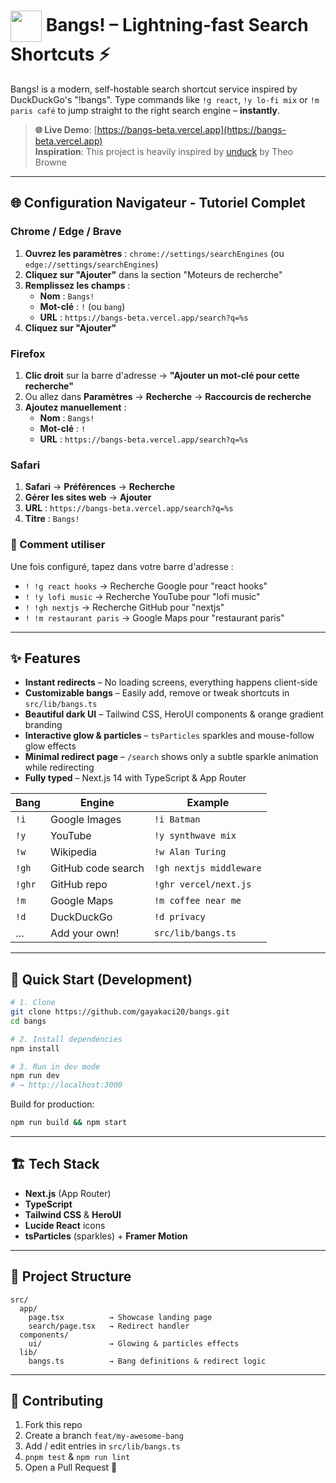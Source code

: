 # <img src="favicon.png" width="50" height="50" style="vertical-align:middle"> Bangs! – Lightning-fast Search Shortcuts ⚡️

Bangs! is a modern, self-hostable search shortcut service inspired by DuckDuckGo's "!bangs".
Type commands like `!g react`, `!y lo-fi mix` or `!m paris café` to jump straight to the right search engine – **instantly**.

> **🌐 Live Demo**: [https://bangs-beta.vercel.app](https://bangs-beta.vercel.app)  
> **Inspiration**: This project is heavily inspired by [unduck](https://github.com/t3dotgg/unduck) by Theo Browne

---

## 🌐 Configuration Navigateur - Tutoriel Complet

### Chrome / Edge / Brave

1. **Ouvrez les paramètres** : `chrome://settings/searchEngines` (ou `edge://settings/searchEngines`)
2. **Cliquez sur "Ajouter"** dans la section "Moteurs de recherche"
3. **Remplissez les champs** :
   - **Nom** : `Bangs!`
   - **Mot-clé** : `!` (ou `bang`)
   - **URL** : `https://bangs-beta.vercel.app/search?q=%s`
4. **Cliquez sur "Ajouter"**

### Firefox

1. **Clic droit** sur la barre d'adresse → **"Ajouter un mot-clé pour cette recherche"**
2. Ou allez dans **Paramètres** → **Recherche** → **Raccourcis de recherche**
3. **Ajoutez manuellement** :
   - **Nom** : `Bangs!`
   - **Mot-clé** : `!`
   - **URL** : `https://bangs-beta.vercel.app/search?q=%s`

### Safari

1. **Safari** → **Préférences** → **Recherche**
2. **Gérer les sites web** → **Ajouter**
3. **URL** : `https://bangs-beta.vercel.app/search?q=%s`
4. **Titre** : `Bangs!`

### 🎯 Comment utiliser

Une fois configuré, tapez dans votre barre d'adresse :
- `! !g react hooks` → Recherche Google pour "react hooks"
- `! !y lofi music` → Recherche YouTube pour "lofi music" 
- `! !gh nextjs` → Recherche GitHub pour "nextjs"
- `! !m restaurant paris` → Google Maps pour "restaurant paris"

---

## ✨ Features

- **Instant redirects** – No loading screens, everything happens client-side
- **Customizable bangs** – Easily add, remove or tweak shortcuts in `src/lib/bangs.ts`
- **Beautiful dark UI** – Tailwind CSS, HeroUI components & orange gradient branding
- **Interactive glow & particles** – `tsParticles` sparkles and mouse-follow glow effects
- **Minimal redirect page** – `/search` shows only a subtle sparkle animation while redirecting
- **Fully typed** – Next.js 14 with TypeScript & App Router

| Bang | Engine | Example |
|------|--------|---------|
| `!i` | Google Images | `!i Batman` |
| `!y` | YouTube | `!y synthwave mix` |
| `!w` | Wikipedia | `!w Alan Turing` |
| `!gh` | GitHub code search | `!gh nextjs middleware` |
| `!ghr` | GitHub repo | `!ghr vercel/next.js` |
| `!m` | Google Maps | `!m coffee near me` |
| `!d` | DuckDuckGo | `!d privacy` |
| … | Add your own! | `src/lib/bangs.ts` |

---

## 🚀 Quick Start (Development)

```bash
# 1. Clone
git clone https://github.com/gayakaci20/bangs.git
cd bangs

# 2. Install dependencies
npm install

# 3. Run in dev mode
npm run dev
# → http://localhost:3000
```

Build for production:
```bash
npm run build && npm start
```

---

## 🏗️ Tech Stack

- **Next.js** (App Router)
- **TypeScript**
- **Tailwind CSS** & **HeroUI**
- **Lucide React** icons
- **tsParticles** (sparkles) + **Framer Motion**

---

## 📂 Project Structure

```
src/
  app/
    page.tsx          → Showcase landing page
    search/page.tsx   → Redirect handler
  components/
    ui/               → Glowing & particles effects
  lib/
    bangs.ts          → Bang definitions & redirect logic
```

---

## 🤝 Contributing

1. Fork this repo
2. Create a branch `feat/my-awesome-bang`
3. Add / edit entries in `src/lib/bangs.ts`
4. `pnpm test` & `npm run lint`
5. Open a Pull Request 🚀
